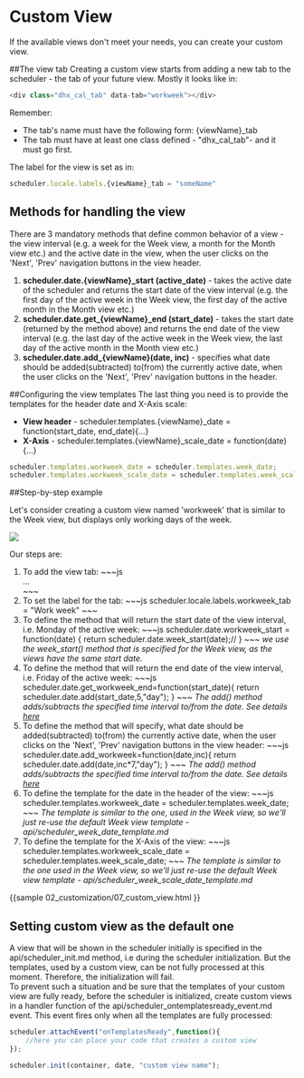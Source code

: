 Custom View 
==============
If the available views don't meet your needs, you can create your custom view. 


##The view tab
Creating a custom view starts from adding a new tab to the scheduler - the tab of your future view. Mostly it looks like in:

~~~js
<div class="dhx_cal_tab" data-tab="workweek"></div>
~~~

Remember:

- The tab's name must have the following form: {viewName}_tab
- The tab must have at least one class defined  - "dhx_cal_tab"- and it must go first.

The label for the view is set as in:

~~~js
scheduler.locale.labels.{viewName}_tab = "someName"
~~~

## Methods for handling the view
There are 3 mandatory methods that define common behavior of a view - the view interval (e.g. a week for the Week view, a month for the Month view etc.) and the active date in the view, when the user clicks 
on the 'Next', 'Prev' navigation buttons in the view header.  

1. **scheduler.date.{viewName}_start (active_date)**  - takes the active date of the scheduler and returns the start date of the view interval 
(e.g. the first day of the active week in the Week view, the first day of the active month in the Month view etc.)  
2. **scheduler.date.get_{viewName}_end (start_date)** - takes the start date (returned by the method above) and returns the end date of the view interval (e.g. the last day of the active week in the Week view, the last day of the active month in the Month view etc.)
3. **scheduler.date.add_{viewName}(date, inc)** - specifies  what date should be added(subtracted) to(from) the currently active date, when the user clicks on the 'Next', 'Prev' navigation buttons in the header. 

##Configuring the view templates
The last thing you need is to provide the templates for the header date and X-Axis scale:

- **View header** - scheduler.templates.{viewName}_date = function(start_date, end_date){...}
- **X-Axis** - scheduler.templates.{viewName}_scale_date = function(date){...}

~~~js
scheduler.templates.workweek_date = scheduler.templates.week_date;
scheduler.templates.workweek_scale_date = scheduler.templates.week_scale_date;
~~~

##Step-by-step example

Let's consider creating a custom view  named 'workweek' that is similar to the Week view, but displays only working days of the week.


<img src="custom_view.png"/>

Our steps are:
<ol>
	<li>To add the view tab:
~~~js
<div id="scheduler_here" class="dhx_cal_container" ...>
   <div class="dhx_cal_navline">
       ...
	   <div class="dhx_cal_tab" name="workweek_tab" style="right:280px;"></div>
   </div>
</div>
~~~
    </li>
    <li> To set the label for the tab:
~~~js
scheduler.locale.labels.workweek_tab = "Work week"
~~~
	</li>
    <li> To define the method that will return the start date of the view interval, i.e. Monday of the active week:
~~~js
scheduler.date.workweek_start = function(date) {
	return scheduler.date.week_start(date);//
}
~~~
<i> we use the week_start() method that is specified for the Week view, as the views have the same start date.</i>
	</li>
    <li> To define the method that will return the end date of the view interval, i.e. Friday of the active week:
~~~js
scheduler.date.get_workweek_end=function(start_date){ 
	return scheduler.date.add(start_date,5,"day"); 
}
~~~
<i> The add() method adds/subtracts the specified time interval to/from the date. See details <a href="api/scheduler_date_other.md">here</a></i>
	</li>
    <li> To define the method that will specify, what date should be added(subtracted) to(from) the currently active date, when the user clicks on the 'Next', 'Prev' navigation buttons in the view header:
~~~js
scheduler.date.add_workweek=function(date,inc){ 
	return scheduler.date.add(date,inc*7,"day");
}
~~~
<i> The add() method adds/subtracts the specified time interval to/from the date. See details <a href="api/scheduler_date_other.md">here</a></i>
	</li>
    <li> To define the template for the date in the header of the view:
~~~js
scheduler.templates.workweek_date = scheduler.templates.week_date;
~~~
<i> The template is similar to the one, used in the Week view, so we'll just re-use the default Week view template - api/scheduler_week_date_template.md</i>
	</li>
    <li> To define the template for the X-Axis of the view:
~~~js
scheduler.templates.workweek_scale_date = scheduler.templates.week_scale_date;
~~~
<i> The template is similar to the one used in the Week view, so we'll just re-use the default Week view template - api/scheduler_week_scale_date_template.md</i>
	</li>
</ol>

{{sample
	02_customization/07_custom_view.html
}}

## Setting custom view as the default one 
A view that will be shown in the scheduler initially is specified in the api/scheduler_init.md method, i.e during the scheduler initialization. 
But the templates, used by a custom view, can be not fully processed at this moment. Therefore,  the initialization will fail.<br>
To prevent such a situation and be sure that the templates of your custom view are fully ready, before the scheduler is initialized, 
create custom views in a handler function of the  api/scheduler_ontemplatesready_event.md event. This event fires only when all the templates are fully processed:

~~~js
scheduler.attachEvent("onTemplatesReady",function(){
	//here you can place your code that creates a custom view
});

scheduler.init(container, date, "custom view name");
~~~

